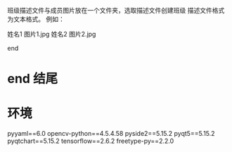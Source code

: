 班级描述文件与成员图片放在一个文件夹，选取描述文件创建班级
描述文件格式为文本格式。
例如：

姓名1 图片1.jpg
姓名2 图片2.jpg

end
# end 结尾


# 环境
pyyaml==6.0
opencv-python==4.5.4.58
pyside2==5.15.2
pyqt5==5.15.2
pyqtchart==5.15.2
tensorflow==2.6.2
freetype-py==2.2.0
